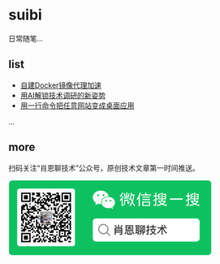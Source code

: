 # suibi
日常随笔...

## list
- [自建Docker镜像代理加速](./article/docker-hub/自建Docker镜像代理加速.md)
- [用AI解锁技术调研的新姿势](./article/ai-search/用AI解锁技术调研的新姿势.md)
- [用一行命令把任意网站变成桌面应用](./article/web-to-app/用一行命令把任意网站变成桌面应用.md)

...

## more
扫码关注“肖恩聊技术”公众号，原创技术文章第一时间推送。

<img src="image-1.png" alt="公众号二维码" width="400">
